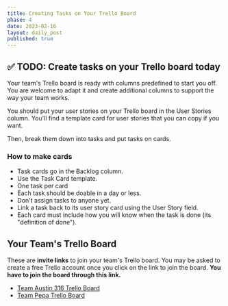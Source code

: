 ```yaml
---
title: Creating Tasks on Your Trello Board
phase: 4
date: 2023-02-16
layout: daily_post
published: true
---
```


## ✅ TODO: Create tasks on your Trello board today

Your team's Trello board is ready with columns predefined to start you off. You are welcome to adapt it and create additional columns to support the way your team works.

You should put your user stories on your Trello board in the User Stories column. You'll find a template card for user stories that you can copy if you want.

Then, break them down into tasks and put tasks on cards.

### How to make cards

- Task cards go in the Backlog column.
- Use the Task Card template.
- One task per card
- Each task should be doable in a day or less.
- Don't assign tasks to anyone yet.
- Link a task back to its user story card using the User Story field.
- Each card must include how you will know when the task is done (its "definition of done").

## Your Team's Trello Board

These are **invite links** to join your team's Trello board. You may be asked to create a free Trello account once you click on the link to join the board. **You have to join the board through this link.**

- [Team Austin 316 Trello Board](https://trello.com/invite/b/xUtDVCFD/ATTI6f78ce69fb3fe7ae1a1a0c62d67b98626D81C73B/team-austin-316)
- [Team Pepa Trello Board](https://trello.com/invite/b/K8CZ1yAD/ATTI6de8e026c8859e54ed9291d92d7ab960DCC40649/team-pepa)
